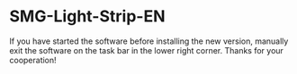 # SMG-Light-Strip-EN
If you have started the software before installing the new version, manually exit the software on the task bar in the lower right corner. Thanks for your cooperation!
